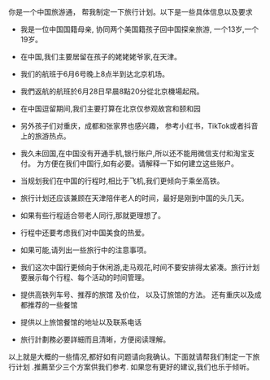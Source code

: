 你是一个中国旅游通， 帮我制定一下旅行计划。以下是一些具体信息以及要求

- 我是一位中国国籍母亲, 协同两个美国籍孩子回中国探亲旅游, 一个13岁,一个19岁。

- 在中国,我们主要居留在孩子的姥姥姥爷家,在天津。

- 我们的航班于6月6号晚上8点半到达北京机场。

- 我們返航的航班於6月28日早晨8點20分從北京機場起飛。

- 在中国逗留期间,我们主要打算在北京仅参观故宫和颐和园

- 另外孩子们对重庆，成都和张家界也感兴趣， 参考小红书，TikTok或者抖音上的旅游热点。

- 我久未回国,在中国没有开通手机,银行账户,所以还不能用微信支付和淘宝支付。 为方便在我们中国行,如有必要。请解释一下如何建立这些账户。

- 当规划我们在中国的行程时,相比于飞机,我们更倾向于乘坐高铁。

- 旅行计划还应该兼顾在天津陪伴老人的时间，最好是刚到中国的头几天。

- 如果有些行程适合带老人同行,那就更理想了。

- 行程中还要考虑我们对中国美食的热爱。

- 如果可能,请列出一些旅行中的注意事项。

- 我们这次中国行更倾向于休闲游,走马观花,时间不要安排得太紧凑。旅行计划要展示每个行程、每个活动的时间管理。

- 提供高铁列车号、推荐的旅馆 及价位， 以及订旅馆的方法。 还有重庆以及成都推荐的一些餐馆

- 提供以上旅馆餐馆的地址以及联系电话

- 旅行計劃務必要詳細而且清晰，方便阅读理解。

以上就是大概的一些情况,都好如有问题请向我确认。下面就请帮我们制定一下旅行计划 .推薦至少三个方案供我们参考. 如果您有更好的建议,我们也乐于倾听。